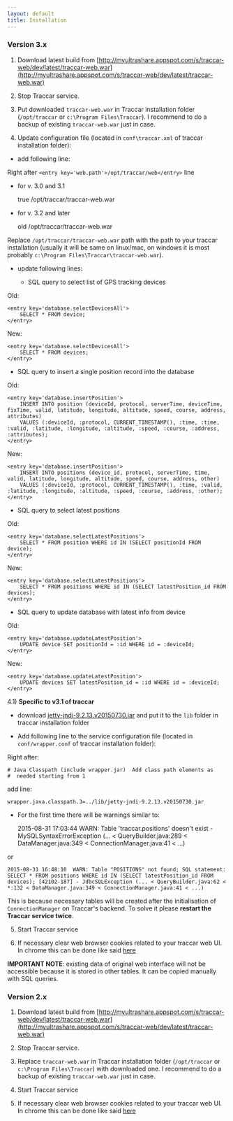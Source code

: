 ```yaml
---
layout: default
title: Installation
---
```


### Version 3.x

1) Download latest build from [http://myultrashare.appspot.com/s/traccar-web/dev/latest/traccar-web.war](http://myultrashare.appspot.com/s/traccar-web/dev/latest/traccar-web.war)

2) Stop Traccar service.

3) Put downloaded `traccar-web.war` in Traccar installation folder (`/opt/traccar` or `c:\Program Files\Traccar`). I recommend to do a backup of existing `traccar-web.war` just in case.

4) Update configuration file (located in `conf\traccar.xml` of traccar installation folder):

* add following line:

Right after `<entry key='web.path'>/opt/traccar/web</entry>` line

  * for v. 3.0 and 3.1 


     <entry key='web.old'>true</entry>
     <entry key='web.application'>/opt/traccar/traccar-web.war</entry>

     
  * for v. 3.2 and later
  
  
     <entry key='web.type'>old</entry>
     <entry key='web.application'>/opt/traccar/traccar-web.war</entry>
     
    
Replace `/opt/traccar/traccar-web.war` path with the path to your traccar installation (usually it will be same on linux/mac, on windows it is most probably `c:\Program Files\Traccar\traccar-web.war`).

* update following lines:

  - SQL query to select list of GPS tracking devices

Old:

    <entry key='database.selectDevicesAll'>
        SELECT * FROM device;
    </entry>
    
New:

    <entry key='database.selectDevicesAll'>
        SELECT * FROM devices;
    </entry>

  - SQL query to insert a single position record into the database

Old:

    <entry key='database.insertPosition'>
        INSERT INTO position (deviceId, protocol, serverTime, deviceTime, fixTime, valid, latitude, longitude, altitude, speed, course, address, attributes)
        VALUES (:deviceId, :protocol, CURRENT_TIMESTAMP(), :time, :time, :valid, :latitude, :longitude, :altitude, :speed, :course, :address, :attributes);
    </entry>
    
New:

    <entry key='database.insertPosition'>
        INSERT INTO positions (device_id, protocol, serverTime, time, valid, latitude, longitude, altitude, speed, course, address, other)
        VALUES (:deviceId, :protocol, CURRENT_TIMESTAMP(), :time, :valid, :latitude, :longitude, :altitude, :speed, :course, :address, :other);
    </entry>

  - SQL query to select latest positions
  
Old:

    <entry key='database.selectLatestPositions'>
        SELECT * FROM position WHERE id IN (SELECT positionId FROM device);
    </entry>
    
New:
    
    <entry key='database.selectLatestPositions'>
        SELECT * FROM positions WHERE id IN (SELECT latestPosition_id FROM devices);
    </entry>

  - SQL query to update database with latest info from device

Old:

    <entry key='database.updateLatestPosition'>
        UPDATE device SET positionId = :id WHERE id = :deviceId;
    </entry>

New:

    <entry key='database.updateLatestPosition'>
        UPDATE devices SET latestPosition_id = :id WHERE id = :deviceId;
    </entry>
    
4.1) **Specific to v3.1 of traccar**

* download [jetty-jndi-9.2.13.v20150730.jar](https://repo1.maven.org/maven2/org/eclipse/jetty/jetty-jndi/9.2.13.v20150730/jetty-jndi-9.2.13.v20150730.jar) and put it to the `lib` folder in traccar installation folder

* Add following line to the service configuration file (located in `conf/wrapper.conf` of traccar installation folder):

Right after:

    # Java Classpath (include wrapper.jar)  Add class path elements as
    #  needed starting from 1

add line:

    wrapper.java.classpath.3=../lib/jetty-jndi-9.2.13.v20150730.jar
     
* For the first time there will be warnings similar to:


    2015-08-31 17:03:44  WARN: Table 'traccar.positions' doesn't exist - MySQLSyntaxErrorException (... < QueryBuilder.java:289 < DataManager.java:349 < ConnectionManager.java:41 < ...)


or

    2015-08-31 16:48:10  WARN: Table "POSITIONS" not found; SQL statement:
    SELECT * FROM positions WHERE id IN (SELECT latestPosition_id FROM devices); [42102-187] - JdbcSQLException (... < QueryBuilder.java:62 < *:132 < DataManager.java:349 < ConnectionManager.java:41 < ...)
    
This is because necessary tables will be created after the initialisation of `ConnectionManager` on Traccar's backend. To solve it please **restart the Traccar service twice**. 
    
5) Start Traccar service

6) If necessary clear web browser cookies related to your traccar web UI. In chrome this can be done like said [here](http://superuser.com/questions/548096/how-can-i-clear-cookies-for-a-single-site)

**IMPORTANT NOTE**: existing data of original web interface will not be accessible because it is stored in other tables. It can be copied manually with SQL queries.

### Version 2.x

1) Download latest build from [http://myultrashare.appspot.com/s/traccar-web/dev/latest/traccar-web.war](http://myultrashare.appspot.com/s/traccar-web/dev/latest/traccar-web.war)

2) Stop Traccar service.

3) Replace `traccar-web.war` in Traccar installation folder (`/opt/traccar` or `c:\Program Files\Traccar`) with downloaded one. I recommend to do a backup of existing `traccar-web.war` just in case.

4) Start Traccar service

5) If necessary clear web browser cookies related to your traccar web UI. In chrome this can be done like said [here](http://superuser.com/questions/548096/how-can-i-clear-cookies-for-a-single-site)
